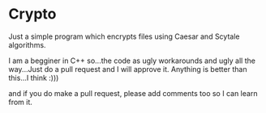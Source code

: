 # Crypto

Just a simple program which encrypts files using Caesar and Scytale algorithms.

I am a begginer in C++ so...the code as ugly workarounds and ugly all the way...Just do a pull request and I will approve it. Anything is better than this...I think :)))

and if you do make a pull request, please add comments too so I can learn from it.
